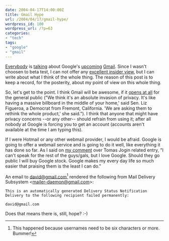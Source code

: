 ```yaml
---
date: 2004-04-17T14:00:00Z
title: Gmail Hype
url: /2004/04/17/gmail-hype/
wordpress_id: 100
wordpress_url: /?p=63
categories:
- "tech"
tags:
- "google"
- "gmail"
---
```


<a href="http://www.oreillynet.com/pub/wlg/4707" title="The Fuss About Gmail and Privacy: Nine Reasons Why It's Bogus.">Everybody</a> is <a href="http://diveintomark.org/archives/2004/04/12/dream" title="Dream of Gmail.">talking</a> about Google's <a href="http://www.bladam.com/archives/0404141832.htm" title="Google Email - An In-Depth Look.">upcoming</a> <a href="http://bgbg.blogspot.com/2004_04_04_bgbg_archive.html#108154553102216125" title="Gee! Mail.">Gmail</a>. Since I wasn't choosen to beta test, I can not offer any <a href="http://jogin.com/weblog/archives/2004/04/15/juice" title="Jogin.COM: Juice">excellent insider view</a>, but I can write about what I think of the whole thing. The reason of this post is to keep a record, for the posterity, about my point of view on this whole thing.

So, let's get to the point. I think Gmail will be awesome, if it <a href="http://www.privacyrights.org/ar/GmailLetter.htm" title="Organizations have asked Google to suspend the service.">opens at all</a> for the general public ("We think it's an absolute invasion of privacy. It's like having a massive billboard in the middle of your home,' said Sen. Liz Figueroa, a Democrat from Fremont, California. 'We are asking them to rethink the whole product,' she said."). I think that anyone that might have privacy concerns --or any other-- should refrain from using it; after all nobody at Google is forcing you to get an account (accounts aren't available at the time I am typing this).

If I were Hotmail or any other webmail provider, I would be afraid. Google is going to offer a webmail service and is going to do it well, like everything it has done so far. As I said on <a href="http://jogin.com/weblog/archives/2004/04/15/juice#comment-1953" title="My comment on Tomas 'Juice' entry.">my comment</a> over Tomas Jogin related entry, "<span class="mark">I can't speak for the rest of the guys/gals, but I love Google. Should they go public I will buy Google stock. Google makes my every day life so much easier that praising them is the least I can do.</span>"

An email to david@gmail.com[^1] rendered the following from Mail Delivery Subsystem &lt;<a href="mailto:mailer-daemon@gmail.com">mailer-daemon@gmail.com</a>&gt;:

~~~
This is an automatically generated Delivery Status Notification
Delivery to the following recipient failed permanently:

david@gmail.com
~~~

Does that means there is, still, hope? :-)

[^1]: This happened because usernames need to be six characters or more. Bummer!
